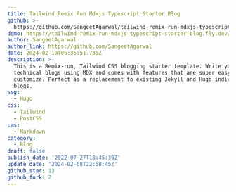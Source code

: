```yaml
---
title: Tailwind Remix Run Mdxjs Typescript Starter Blog
github: >-
  https://github.com/SangeetAgarwal/tailwind-remix-run-mdxjs-typescript-starter-blog
demo: https://tailwind-remix-run-mdxjs-typescript-starter-blog.fly.dev/
author: SangeetAgarwal
author_link: https://github.com/SangeetAgarwal
date: 2024-02-19T06:35:51.735Z
description: >-
  This is a Remix-run, Tailwind CSS blogging starter template. Write your
  technical blogs using MDX and comes with features that are super easy to
  customize. Perfect as a replacement to existing Jekyll and Hugo individual
  blogs.
ssg:
  - Hugo
css:
  - Tailwind
  - PostCSS
cms:
  - Markdown
category:
  - Blog
draft: false
publish_date: '2022-07-27T18:45:30Z'
update_date: '2024-02-08T22:58:45Z'
github_star: 13
github_fork: 2
---
```

